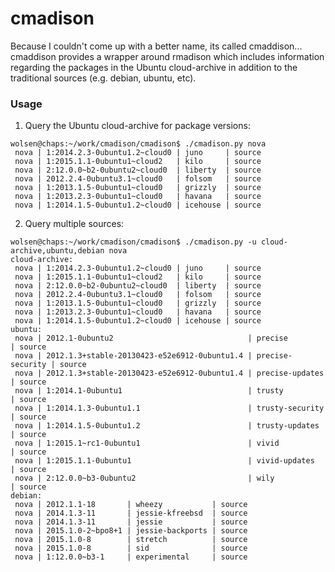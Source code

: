 cmadison
========
Because I couldn't come up with a better name, its called cmaddison... cmaddison provides a wrapper
around rmadison which includes information regarding the packages in the Ubuntu cloud-archive in
addition to the traditional sources (e.g. debian, ubuntu, etc).

### Usage

1. Query the Ubuntu cloud-archive for package versions:

```
wolsen@chaps:~/work/cmadison/cmadison$ ./cmadison.py nova
 nova | 1:2014.2.3-0ubuntu1.2~cloud0 | juno     | source
 nova | 1:2015.1.1-0ubuntu1~cloud2   | kilo     | source
 nova | 2:12.0.0~b2-0ubuntu2~cloud0  | liberty  | source
 nova | 2012.2.4-0ubuntu3.1~cloud0   | folsom   | source
 nova | 1:2013.1.5-0ubuntu1~cloud0   | grizzly  | source
 nova | 1:2013.2.3-0ubuntu1~cloud0   | havana   | source
 nova | 1:2014.1.5-0ubuntu1.2~cloud0 | icehouse | source
```

2. Query multiple sources:

```
wolsen@chaps:~/work/cmadison/cmadison$ ./cmadison.py -u cloud-archive,ubuntu,debian nova
cloud-archive:
 nova | 1:2014.2.3-0ubuntu1.2~cloud0 | juno     | source
 nova | 1:2015.1.1-0ubuntu1~cloud2   | kilo     | source
 nova | 2:12.0.0~b2-0ubuntu2~cloud0  | liberty  | source
 nova | 2012.2.4-0ubuntu3.1~cloud0   | folsom   | source
 nova | 1:2013.1.5-0ubuntu1~cloud0   | grizzly  | source
 nova | 1:2013.2.3-0ubuntu1~cloud0   | havana   | source
 nova | 1:2014.1.5-0ubuntu1.2~cloud0 | icehouse | source
ubuntu:
 nova | 2012.1-0ubuntu2                              | precise          | source
 nova | 2012.1.3+stable-20130423-e52e6912-0ubuntu1.4 | precise-security | source
 nova | 2012.1.3+stable-20130423-e52e6912-0ubuntu1.4 | precise-updates  | source
 nova | 1:2014.1-0ubuntu1                            | trusty           | source
 nova | 1:2014.1.3-0ubuntu1.1                        | trusty-security  | source
 nova | 1:2014.1.5-0ubuntu1.2                        | trusty-updates   | source
 nova | 1:2015.1~rc1-0ubuntu1                        | vivid            | source
 nova | 1:2015.1.1-0ubuntu1                          | vivid-updates    | source
 nova | 2:12.0.0~b3-0ubuntu2                         | wily             | source
debian:
 nova | 2012.1.1-18       | wheezy           | source
 nova | 2014.1.3-11       | jessie-kfreebsd  | source
 nova | 2014.1.3-11       | jessie           | source
 nova | 2015.1.0-2~bpo8+1 | jessie-backports | source
 nova | 2015.1.0-8        | stretch          | source
 nova | 2015.1.0-8        | sid              | source
 nova | 1:12.0.0~b3-1     | experimental     | source
```

